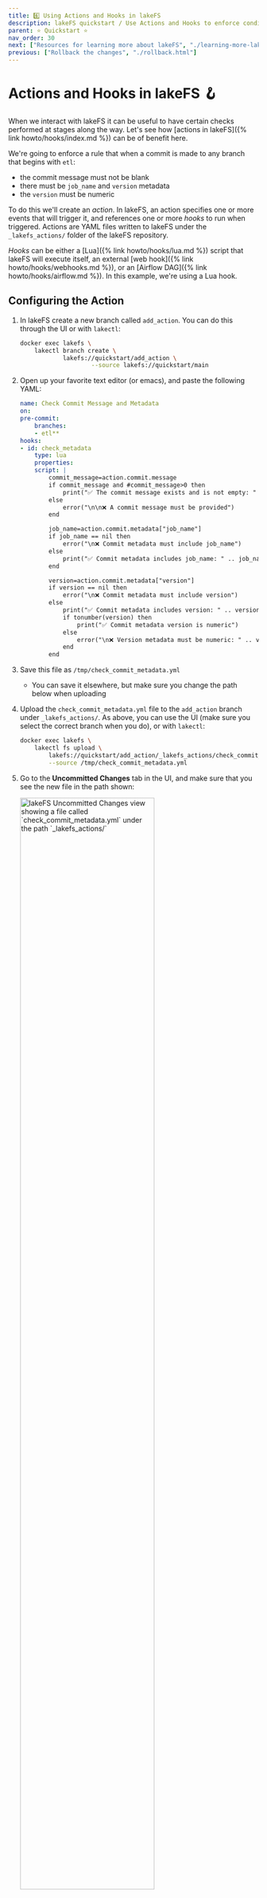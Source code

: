 ```yaml
---
title: 6️⃣ Using Actions and Hooks in lakeFS
description: lakeFS quickstart / Use Actions and Hooks to enforce conditions when committing and merging changes
parent: ⭐ Quickstart ⭐
nav_order: 30
next: ["Resources for learning more about lakeFS", "./learning-more-lakefs.html"]
previous: ["Rollback the changes", "./rollback.html"]
---
```


# Actions and Hooks in lakeFS 🪝

When we interact with lakeFS it can be useful to have certain checks performed at stages along the way. Let's see how [actions in lakeFS]({% link howto/hooks/index.md %}) can be of benefit here. 

We're going to enforce a rule that when a commit is made to any branch that begins with `etl`: 

* the commit message must not be blank
* there must be `job_name` and `version` metadata
* the `version` must be numeric

To do this we'll create an _action_. In lakeFS, an action specifies one or more events that will trigger it, and references one or more _hooks_ to run when triggered. Actions are YAML files written to lakeFS under the `_lakefs_actions/` folder of the lakeFS repository.

_Hooks_ can be either a [Lua]({% link howto/hooks/lua.md %}) script that lakeFS will execute itself, an external [web hook]({% link howto/hooks/webhooks.md %}), or an [Airflow DAG]({% link howto/hooks/airflow.md %}). In this example, we're using a Lua hook.

## Configuring the Action

1. In lakeFS create a new branch called `add_action`. You can do this through the UI or with `lakectl`: 

    ```bash
    docker exec lakefs \
        lakectl branch create \
                lakefs://quickstart/add_action \
                        --source lakefs://quickstart/main
    ```

1. Open up your favorite text editor (or emacs), and paste the following YAML: 

    ```yaml
    name: Check Commit Message and Metadata
    on:
    pre-commit:
        branches: 
        - etl**
    hooks:
    - id: check_metadata
        type: lua
        properties:
        script: |
            commit_message=action.commit.message
            if commit_message and #commit_message>0 then
                print("✅ The commit message exists and is not empty: " .. commit_message)
            else
                error("\n\n❌ A commit message must be provided")
            end

            job_name=action.commit.metadata["job_name"]
            if job_name == nil then
                error("\n❌ Commit metadata must include job_name")
            else
                print("✅ Commit metadata includes job_name: " .. job_name)
            end

            version=action.commit.metadata["version"]
            if version == nil then
                error("\n❌ Commit metadata must include version")
            else
                print("✅ Commit metadata includes version: " .. version)
                if tonumber(version) then
                    print("✅ Commit metadata version is numeric")
                else
                    error("\n❌ Version metadata must be numeric: " .. version)
                end
            end
    ```

1. Save this file as `/tmp/check_commit_metadata.yml`

    * You can save it elsewhere, but make sure you change the path below when uploading

1. Upload the `check_commit_metadata.yml` file to the `add_action` branch under `_lakefs_actions/`. As above, you can use the UI (make sure you select the correct branch when you do), or with `lakectl`:

    ```bash
    docker exec lakefs \
        lakectl fs upload \
            lakefs://quickstart/add_action/_lakefs_actions/check_commit_metadata.yml \
            --source /tmp/check_commit_metadata.yml
    ```

1. Go to the **Uncommitted Changes** tab in the UI, and make sure that you see the new file in the path shown: 

    <img width="75%" src="{{ site.baseurl }}/assets/img/quickstart/hooks-00.png" alt="lakeFS Uncommitted Changes view showing a file called `check_commit_metadata.yml` under the path `_lakefs_actions/`" class="quickstart"/>

    Click **Commit Changes** and enter a suitable message to commit this new file to the branch. 

1. Now we'll merge this new branch into `main`. From the **Compare** tab in the UI compare the `main` branch with `add_action` and click **Merge**

    <img width="75%" src="{{ site.baseurl }}/assets/img/quickstart/hooks-01.png" alt="lakeFS Compare view showing the difference between `main` and `add_action` branches" class="quickstart"/>

## Testing the Action

Let's remind ourselves what the rules are that the action is going to enforce. 

> When a commit is made to any branch that begins with `etl`: 

> * the commit message must not be blank
> * there must be `job_name` and `version` metadata
> * the `version` must be numeric

We'll start by creating a branch that's going to match the `etl` pattern, and then go ahead and commit a change and see how the action works. 

1. Create a new branch (see above instructions on how to do this if necessary) called `etl_20230504`. Make sure you use `main` as the source branch. 

    In your new branch you should see the action that you created and merged above: 

    <img width="75%" src="{{ site.baseurl }}/assets/img/quickstart/hooks-02.png" alt="lakeFS branch etl_20230504 with object /_lakefs_actions/check_commit_metadata.yml" class="quickstart"/>

1. To simulate an ETL job we'll use the built-in DuckDB editor to run some SQL and write the result back to the lakeFS branch. 

    Open the `lakes.parquet` file on the `etl_20230504` branch from the **Objects** tab. Replace the SQL statement with the following: 

    ```sql
    COPY (
        WITH src AS (
            SELECT lake_name, country, depth_m,
                RANK() OVER ( ORDER BY depth_m DESC) AS lake_rank
            FROM READ_PARQUET('lakefs://quickstart/etl_20230504/lakes.parquet'))
        SELECT * FROM SRC WHERE lake_rank <= 10
    ) TO 'lakefs://quickstart/etl_20230504/top10_lakes.parquet'    
    ```

1. Head to the **Uncommitted Changes** tab in the UI and notice that there is now a file called `top10_lakes.parquet` waiting to be committed. 

    <img width="75%" src="{{ site.baseurl }}/assets/img/quickstart/hooks-03.png" alt="lakeFS branch etl_20230504 with uncommitted file top10_lakes.parquet" class="quickstart"/>

    Now we're ready to start trying out the commit rules, and seeing what happens if we violate them.
    
1. Click on **Commit Changes**, leave the _Commit message_ blank, and click **Commit Changes** to confirm. 

    Note that the commit fails because the hook did not succeed
    
    `pre-commit hook aborted`
    
    with the output from the hook's code displayed

    `❌ A commit message must be provided`

    <img width="75%" src="{{ site.baseurl }}/assets/img/quickstart/hooks-04.png" alt="lakeFS blocking an attempt to commit with no commit message" class="quickstart"/>

1. Do the same as the previous step, but provide a message this time: 

    <img width="75%" src="{{ site.baseurl }}/assets/img/quickstart/hooks-05.png" alt="A commit to lakeFS with commit message in place" class="quickstart"/>

    The commit still fails as we need to include metadata too, which is what the error tells us

    `❌ Commit metadata must include job_name`

1. Repeat the **Commit Changes** dialog and use the **Add Metadata field** to add the required metadata: 

    <img width="75%" src="{{ site.baseurl }}/assets/img/quickstart/hooks-06.png" alt="A commit to lakeFS with commit message and metadata in place" class="quickstart"/>

    We're almost there, but this still fails (as it should), since the version is not entirely numeric but includes `v` and `ß`: 

    `❌ Version metadata must be numeric: v1.00ß`

    Repeat the commit attempt specify the version as `1.00` this time, and rejoice as the commit succeeds

    <img width="75%" src="{{ site.baseurl }}/assets/img/quickstart/hooks-07.png" alt="Commit history in lakeFS showing that the commit met the rules set by the action and completed successfully." class="quickstart"/>

---

You can view the history of all action runs from the **Action** tab: 

<img width="75%" src="{{ site.baseurl }}/assets/img/quickstart/hooks-08.png" alt="Action run history in lakeFS" class="quickstart"/>


## Bonus Challenge

And so with that, this quickstart for lakeFS draws to a close. If you're simply having _too much fun_ to stop then here's an exercise for you. 

Implement the requirement from the beginning of this quickstart *correctly*, such that you write `denmark-lakes.parquet` in the respective branch and successfully merge it back into main. Look up how to list the contents of the `main` branch and verify that it looks like this:

```
object          2023-03-21 17:33:51 +0000 UTC    20.9 kB         denmark-lakes.parquet
object          2023-03-21 14:45:38 +0000 UTC    916.4 kB        lakes.parquet
```

# Finishing Up

Once you've finished the quickstart, shut down your local environment with the following command: 

```bash
docker stop lakefs
```
